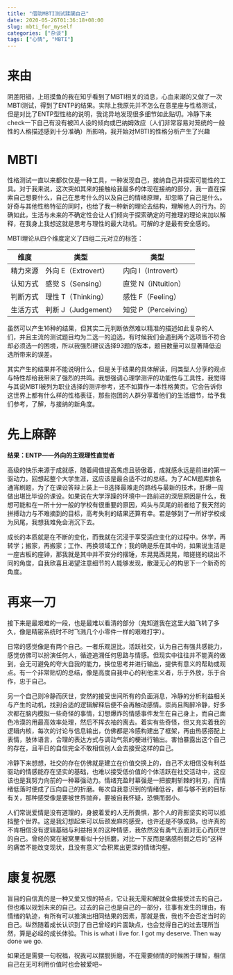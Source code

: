 ```yaml
---
title: "借助MBTI测试蹂躏自己"
date: 2020-05-26T01:36:18+08:00
slug: mbti_for_myself
categories: ["杂谈"]
tags: ["心情", "MBTI"]
---
```


# 来由
阴差阳错，上班摸鱼的我在知乎看到了MBTI相关的消息，心血来潮的又做了一次MBTI测试，得到了ENTP的结果。实际上我原先并不怎么在意星座与性格测试，但是对比了ENTP型性格的说明，我诧异地发现很多细节如此贴切。冷静下来check一下自己有没有被凹人设的倾向或巴纳姆效应（人们非常容易对笼统的一般性的人格描述感到十分准确）所影响，我开始对MBTI的性格分析产生了兴趣

<!--more-->

# MBTI
性格测试一直以来都仅仅是一种工具，一种发现自己，接纳自己并探索可能性的工具。对于我来说，这次突如其来的接触给我最多的体现在接纳的部分，我一直在探索自己想要什么，自己在思考什么的以及自己的情绪原理，却忽略了自己是什么。好奇与其他性格特征的同时，也给了我一种新的理论去结构，理解他人的行为。的确如此，生活与未来的不确定性会让人们倾向于探索确定的可推理的理论来加以解释，在我身上我想这就是思考与理性的最大动机。可解的才是最有安全感的。

MBTI理论从四个维度定义了四组二元对立的标签：

| 维度 | 类型 | 类型 |
| --- | --- | --- | 
精力来源 | 外向 E（Extrovert） | 内向 I（Introvert）
认知方式 | 感觉 S（Sensing）| 直觉 N（iNtuition）
判断方式 | 理性 T（Thinking）| 感性 F（Feeling）
生活方式 | 判断 J（Judgement）| 知觉 P（Perceiving）

虽然可以产生16种的结果，但其实二元判断依然难以精准的描述如此复杂的人们，并且主流的测试题目均为二选一的迫选，有时候我们会遇到两个选项皆不符合却必须选一的困境，所以我强烈建议选择93题的版本，题目数量可以显著降低迫选所带来的误差。

其实产生的结果并不能说明什么，但是关于结果的具体解读，同类型人分享的观点与特性却给我带来了强烈的共鸣。我想强调心理学测评的功能性与工具性，我觉得与其说MBTI被列为职业选择的测评参考，还不如算作一本性格黄页。它会告诉你这世界上都有什么样的性格表征，那些抱团的人群分享着他们的生活细节，给予我们参考，了解，与接纳的新角度。

# 先上麻醉
**结果：ENTP——外向的主观理性直觉者**  

高级的快乐来源于成就感，随着阈值提高焦虑且骄傲着，成就感永远是前进的第一驱动力。回想起整个大学生涯，这应该是最合适不过的总结。为了ACM题库排名通宵刷题，为了在课设答辩上装上一B选择最难走的路线与最新的技术，肝爆一周做出堪比毕设的课设。如果说在大学浮躁的环境中一路前进的深层原因是什么，我想可能和在一所十分一般的学校有很重要的原因，鸡头与凤尾的前者给了我天然的拼搏动力与不难摘到的目标，高考失利的结果还算有幸。若是够到了一所好学校成为凤尾，我想我难免会消沉下去。

成长的本质就是在不断的变化，而我就在沉浸于享受适应变化的过程中。休学，再转学；搬家，再搬家；工作、再换领域工作；我的确是乐在其中的，如果说生活是一座古板的座钟，那我就是其中并不安分的摆锤，东晃晃西晃晃，暗搓搓的绕出不同的角度，自我欣喜且渴望注意细节的人能够发现，散漫无心的构思下一个新奇的角度。

# 再来一刀
接下来是最艰难的一段，也是最难以看清的部分（鬼知道我在这里大脑飞转了多久，像是精密系统时不时飞溅几个小零件一样的艰难打字）。

日常的感觉像是有两个自己。一者乐观逗比，活跃社交，认为自己有强共感能力，感觉仿佛可以扮演任何人，循迹追溯任何思路与情感。但现实中往往并不能真的做到，会无可避免的夸大自我的能力，换位思考并进行输出，提供有意义的帮助或观点。有一个非常贴切的总结，像是高度自我中心的利他主义者，乐于外放，乐于合作，忠于自己。

另一个自己则冷静而厌世，安然的接受世间所有的负面消息，冷静的分析利益相关与产生的动机，找到合适的逻辑解释后便不会再触动感情。崇尚且陶醉冷静，好多次都在脑内模拟一些奇怪的事情，幻想爆炸的情感事件发生在自己身上，而自己面色冷漠的用最高效率处理，然后不挥衣袖的离去。着实有些奇怪，但又充实着我的逻辑内核，每次的讨论与信息输出，仿佛都是冷感构建出了框架，再由热感搭配上表情，肢体语言，合理的表达方式与调动气氛的梗进行输出。害怕暴露出这个自己的存在，且平日的自信完全不敢相信别人会去接受这样的自己。

冷静下来想想，社交的存在仿佛就是建立在价值交换上的，自己不太相信没有利益驱动的情感能存在坚实的基础，也难以接受低价值的个体活跃在社交活动中，这应该也是我努力向前的一种幕强动力。情绪充盈时幕强是一把披荆斩棘的利刃，而情绪低落时便成了压向自己的折磨。每次自我意识到的情绪低谷，都与够不到的目标有关，那种感受像是要被世界抛弃，要被自我怀疑，恐惧而弱小。

人们常说爱情是没有道理的，身披着爱的人无所畏惧，那个人的背影坚实的可以抵挡整个世界。这是我幻想起来可以后颈发麻的感受，也许还是不够成熟，也许真的不肯相信没有逻辑基础与利益相关的这种情感，我依然没有勇气去面对无心而厌世的自己。曾经的窝在被窝里看似十分折磨，对比一下反而是痛感削弱之后的“这样的痛苦不能改变现状，且没有意义”会积累出更深的情绪沟壑。

# 康复祝愿
盲目的自信真的是一种又爱又恨的特点，它让我无需和解就全盘接受过去的自己，但也难以规划未来的自己。过去的自己也是自己的一部分，往事有发生的理由，有情绪的轨迹，有所有可以推演出相同结果的因素，那就是我，我也不会否定当时的自己。纵然随着成长认识到了自己曾经的片面缺点，也会觉得自己的过去理所当然，算是必经的成长体验。This is what i live for. I got my deserve. Then way done we go.

如果还是需要一句祝福，祝我可以摆脱折磨，不在需要倾情的时候困于理智，相信自己在无可利用价值时也会被爱吧~
